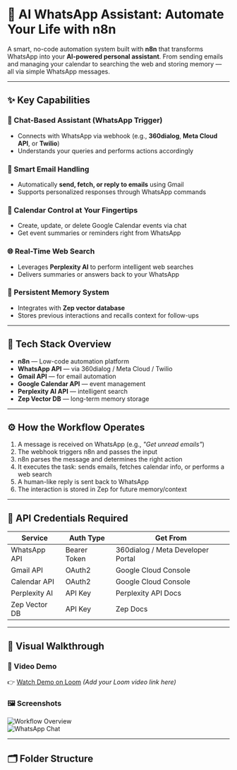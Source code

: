 # 🤖 AI WhatsApp Assistant: Automate Your Life with n8n

A smart, no-code automation system built with **n8n** that transforms WhatsApp into your **AI-powered personal assistant**. From sending emails and managing your calendar to searching the web and storing memory — all via simple WhatsApp messages.

---

## ✨ Key Capabilities

### 💬 Chat-Based Assistant (WhatsApp Trigger)
- Connects with WhatsApp via webhook (e.g., **360dialog**, **Meta Cloud API**, or **Twilio**)
- Understands your queries and performs actions accordingly

### 📧 Smart Email Handling
- Automatically **send, fetch, or reply to emails** using Gmail
- Supports personalized responses through WhatsApp commands

### 📅 Calendar Control at Your Fingertips
- Create, update, or delete Google Calendar events via chat
- Get event summaries or reminders right from WhatsApp

### 🌐 Real-Time Web Search
- Leverages **Perplexity AI** to perform intelligent web searches
- Delivers summaries or answers back to your WhatsApp

### 🧠 Persistent Memory System
- Integrates with **Zep vector database**
- Stores previous interactions and recalls context for follow-ups

---

## 🧩 Tech Stack Overview

- **n8n** — Low-code automation platform
- **WhatsApp API** — via 360dialog / Meta Cloud / Twilio
- **Gmail API** — for email automation
- **Google Calendar API** — event management
- **Perplexity AI API** — intelligent search
- **Zep Vector DB** — long-term memory storage

---

## ⚙️ How the Workflow Operates

1. A message is received on WhatsApp (e.g., _"Get unread emails"_)
2. The webhook triggers n8n and passes the input
3. n8n parses the message and determines the right action
4. It executes the task: sends emails, fetches calendar info, or performs a web search
5. A human-like reply is sent back to WhatsApp
6. The interaction is stored in Zep for future memory/context

---

## 🔐 API Credentials Required

| Service          | Auth Type   | Get From                            |
|------------------|-------------|-------------------------------------|
| WhatsApp API     | Bearer Token| 360dialog / Meta Developer Portal  |
| Gmail API        | OAuth2      | Google Cloud Console               |
| Calendar API     | OAuth2      | Google Cloud Console               |
| Perplexity AI    | API Key     | Perplexity API Docs                |
| Zep Vector DB    | API Key     | Zep Docs                           |

---

## 📸 Visual Walkthrough

### 🎥 Video Demo  
👉 [Watch Demo on Loom](#) *(Add your Loom video link here)*

### 🖼️ Screenshots  
![Workflow Overview](./screenshots/workflow-overview.png)  
![WhatsApp Chat](./screenshots/whatsapp-chat.png)

---

## 🗂️ Folder Structure

